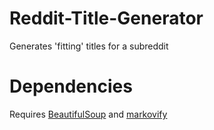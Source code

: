 # Reddit-Title-Generator
Generates 'fitting' titles for a subreddit

# Dependencies

Requires [BeautifulSoup](https://pypi.python.org/pypi/beautifulsoup4) and [markovify](https://github.com/jsvine/markovify)
